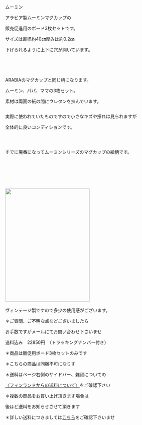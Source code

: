 <link rel="stylesheet" type="text/css" href="/assets/css/styles.css">

ムーミン

アラビア製ムーミンマグカップの

 販売促進用のボード3枚セットです。

 サイズは直径約40㎝厚みは約0.2㎝

 下げられるように上下に穴が開いています。　

<img alt="" src="http://blog.cnobi.jp/v1/blog/user/71e35865e9e62f3f9d70420d6124d2ab/1487594491"/>     

 

ARABIAのマグカップと同じ柄になります。

 ムーミン、パパ、ママの3枚セット。

 素材は両面の紙の間にウレタンを挟んでいます。

<img alt="" src="http://blog.cnobi.jp/v1/blog/user/71e35865e9e62f3f9d70420d6124d2ab/1487594494"/> 

 実際に使われていたものですので小さなキズや擦れは見られますが

 全体的に良いコンディションです。

  

<img alt="" src="http://blog.cnobi.jp/v1/blog/user/71e35865e9e62f3f9d70420d6124d2ab/1487594495"/> 

すでに廃番になってムーミンシリーズのマグカップの絵柄です。

   

<img alt="" src="http://blog.cnobi.jp/v1/blog/user/71e35865e9e62f3f9d70420d6124d2ab/1487594496"/>  

<img alt="" src="http://blog.cnobi.jp/v1/blog/user/71e35865e9e62f3f9d70420d6124d2ab/1487594497"/>   

<img alt="" height="359" src="http://blog.cnobi.jp/v1/blog/user/71e35865e9e62f3f9d70420d6124d2ab/1487594492" width="269"/> 

<img alt="" src="http://blog.cnobi.jp/v1/blog/user/71e35865e9e62f3f9d70420d6124d2ab/1487594493"/> 

 ヴィンテージ製ですので多少の使用感がございます。

＊ご質問、ご不明な点などございましたら

 お手数ですがメールにてお問い合わせ下さいませ

送料込み　22850円　（トラッキングナンバー付き）

＊商品は販促用ボード3枚セットのみです

＊こちらの商品は同梱不可になりす

＊送料はページ右側のサイドバー、雑貨についての

[〈フィンランドからの送料について〉](https://dkzakka.github.io/2005/03/31/雑貨について.html)をご確認下さい

 ＊複数の商品をお買い上げ頂きます場合は

 後ほど送料をお知らせさせて頂きます

 ＊詳しい送料につきましては[こちら](http://dkzakka.blog.shinobi.jp/Entry/3385/)をご確認下さいませ